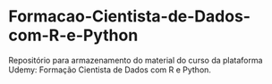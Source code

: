 # Formacao-Cientista-de-Dados-com-R-e-Python
Repositório para armazenamento do material do curso da plataforma Udemy: Formação Cientista de Dados com R e Python.
